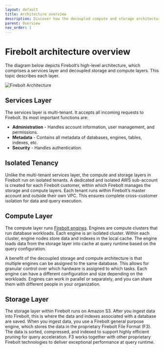 ```yaml
---
layout: default
title: Architecture overview
description: Discover how the decoupled compute and storage architecture of the Firebolt data warehouse enables sub-second query performance on terabyte-scale data sets.
parent: Overview
nav_order: 1
---
```


# Firebolt architecture overview

The diagram below depicts Firebolt’s high-level architecture, which comprises a services layer and decoupled storage and compute layers. This topic describes each layer.

![Firebolt Architecture](assets/images/fireboltarchitecture.png)

## Services Layer

The services layer is multi-tenant. It accepts all incoming requests to Firebolt. Its most important functions are:

* **Administration** - Handles account information, user management, and permissions.
* **Metadata** - Contains all metadata of databases, engines, tables, indexes, etc.
* **Security** - Handles authentication.

## Isolated Tenancy

Unlike the multi-tenant services layer, the compute and storage layers in Firebolt run on isolated tenants. A dedicated and isolated AWS sub-account is created for each Firebolt customer, within which Firebolt manages the storage and compute layers. Each tenant runs within Firebolt’s master account and outside their own VPC. This ensures complete cross-customer isolation for data and query execution.

## Compute Layer

The compute layer runs [Firebolt engines](working-with-engines/index.md). Engines are compute clusters that run database workloads. Each engine is an isolated cluster. Within each cluster, engine nodes store data and indexes in the local cache. The engine loads data from the storage layer into cache at query runtime based on the query configuration.

A benefit of the decoupled storage and compute architecture is that multiple engines can be assigned to the same database. This allows for granular control over which hardware is assigned to which tasks. Each engine can have a different configuration and size depending on the workloads. Engines can work in parallel or separately, and you can share them with different people in your organization.

## Storage Layer

The storage layer within Firebolt runs on Amazon S3. After you ingest data into Firebolt, this is where the data and indexes associated with a database are saved. When you ingest data, you use a Firebolt general purpose engine, which stores the data in the proprietary Firebolt File Format (F3). The data is sorted, compressed, and indexed to support highly efficient pruning for query acceleration. F3 works together with other proprietary Firebolt technologies to deliver exceptional performance at query runtime.&#x20;
